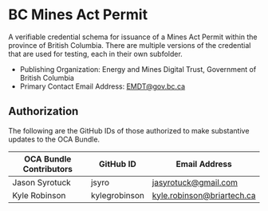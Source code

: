 # BC Mines Act Permit

A verifiable credential schema for issuance of a Mines Act Permit within the province of British Columbia.
There are multiple versions of the credential that are used for testing, each in their own subfolder.

- Publishing Organization: Energy and Mines Digital Trust, Government of British Columbia
- Primary Contact Email Address: EMDT@gov.bc.ca 

## Authorization

The following are the GitHub IDs of those authorized to make substantive updates to the OCA Bundle.

| OCA Bundle Contributors | GitHub ID  | Email Address            |
| ----------------------- | ---------- | ------------------------ |
| Jason Syrotuck          | jsyro   | jasyrotuck@gmail.com |
| Kyle Robinson           | kylegrobinson     |  kyle.robinson@briartech.ca    |


